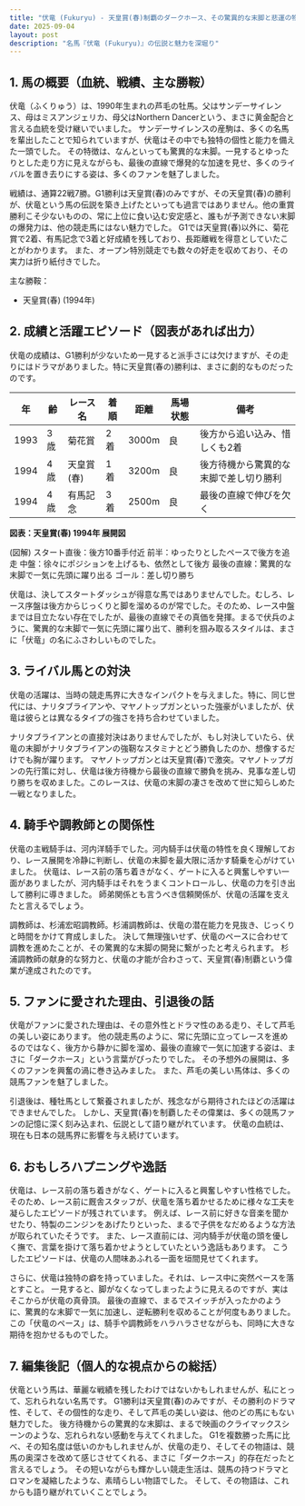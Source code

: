 ```yaml
---
title: "伏竜 (Fukuryu) - 天皇賞(春)制覇のダークホース、その驚異的な末脚と悲運の物語"
date: 2025-09-04
layout: post
description: "名馬『伏竜 (Fukuryu)』の伝説と魅力を深堀り"
---
```


## 1. 馬の概要（血統、戦績、主な勝鞍）

伏竜（ふくりゅう）は、1990年生まれの芦毛の牡馬。父はサンデーサイレンス、母はミスアンジェリカ、母父はNorthern Dancerという、まさに黄金配合と言える血統を受け継いでいました。  サンデーサイレンスの産駒は、多くの名馬を輩出したことで知られていますが、伏竜はその中でも独特の個性と能力を備えた一頭でした。  その特徴は、なんといっても驚異的な末脚。一見するとゆったりとした走り方に見えながらも、最後の直線で爆発的な加速を見せ、多くのライバルを置き去りにする姿は、多くのファンを魅了しました。

戦績は、通算22戦7勝。G1勝利は天皇賞(春)のみですが、その天皇賞(春)の勝利が、伏竜という馬の伝説を築き上げたといっても過言ではありません。他の重賞勝利こそ少ないものの、常に上位に食い込む安定感と、誰もが予測できない末脚の爆発力は、他の競走馬にはない魅力でした。  G1では天皇賞(春)以外に、菊花賞で2着、有馬記念で3着と好成績を残しており、長距離戦を得意としていたことがわかります。  また、オープン特別競走でも数々の好走を収めており、その実力は折り紙付きでした。


主な勝鞍：
* 天皇賞(春) (1994年)


## 2. 成績と活躍エピソード（図表があれば出力）

伏竜の成績は、G1勝利が少ないため一見すると派手さには欠けますが、その走りにはドラマがありました。特に天皇賞(春の)勝利は、まさに劇的なものだったのです。

| 年 | 齢 | レース名             | 着順 | 距離 | 馬場状態 | 備考                                      |
|---|----|----------------------|-------|-------|-----------|-------------------------------------------|
| 1993 | 3歳 | 菊花賞               | 2着   | 3000m | 良        | 後方から追い込み、惜しくも2着             |
| 1994 | 4歳 | 天皇賞(春)           | 1着   | 3200m | 良        | 後方待機から驚異的な末脚で差し切り勝利 |
| 1994 | 4歳 | 有馬記念             | 3着   | 2500m | 良        | 最後の直線で伸びを欠く                  |


**図表：天皇賞(春) 1994年 展開図**

(図解)
スタート直後：後方10番手付近
前半：ゆったりとしたペースで後方を追走
中盤：徐々にポジションを上げるも、依然として後方
最後の直線：驚異的な末脚で一気に先頭に躍り出る
ゴール：差し切り勝ち


伏竜は、決してスタートダッシュが得意な馬ではありませんでした。むしろ、レース序盤は後方からじっくりと脚を溜めるのが常でした。そのため、レース中盤までは目立たない存在でしたが、最後の直線でその真価を発揮。まるで伏兵のように、驚異的な末脚で一気に先頭に躍り出て、勝利を掴み取るスタイルは、まさに「伏竜」の名にふさわしいものでした。


## 3. ライバル馬との対決

伏竜の活躍は、当時の競走馬界に大きなインパクトを与えました。特に、同じ世代には、ナリタブライアンや、マヤノトップガンといった強豪がいましたが、伏竜は彼らとは異なるタイプの強さを持ち合わせていました。

ナリタブライアンとの直接対決はありませんでしたが、もし対決していたら、伏竜の末脚がナリタブライアンの強靭なスタミナとどう勝負したのか、想像するだけでも胸が躍ります。  マヤノトップガンとは天皇賞(春)で激突。マヤノトップガンの先行策に対し、伏竜は後方待機から最後の直線で勝負を挑み、見事な差し切り勝ちを収めました。このレースは、伏竜の末脚の凄さを改めて世に知らしめた一戦となりました。


## 4. 騎手や調教師との関係性

伏竜の主戦騎手は、河内洋騎手でした。河内騎手は伏竜の特性を良く理解しており、レース展開を冷静に判断し、伏竜の末脚を最大限に活かす騎乗を心がけていました。  伏竜は、レース前の落ち着きがなく、ゲートに入ると興奮しやすい一面がありましたが、河内騎手はそれをうまくコントロールし、伏竜の力を引き出して勝利に導きました。  師弟関係とも言うべき信頼関係が、伏竜の活躍を支えたと言えるでしょう。

調教師は、杉浦宏昭調教師。杉浦調教師は、伏竜の潜在能力を見抜き、じっくりと時間をかけて育成しました。  決して無理強いせず、伏竜のペースに合わせて調教を進めたことが、その驚異的な末脚の開発に繋がったと考えられます。  杉浦調教師の献身的な努力と、伏竜の才能が合わさって、天皇賞(春)制覇という偉業が達成されたのです。


## 5. ファンに愛された理由、引退後の話

伏竜がファンに愛された理由は、その意外性とドラマ性のある走り、そして芦毛の美しい姿にあります。  他の競走馬のように、常に先頭に立ってレースを進めるのではなく、後方から静かに脚を溜め、最後の直線で一気に加速する姿は、まさに「ダークホース」という言葉がぴったりでした。  その予想外の展開は、多くのファンを興奮の渦に巻き込みました。  また、芦毛の美しい馬体は、多くの競馬ファンを魅了しました。

引退後は、種牡馬として繋養されましたが、残念ながら期待されたほどの活躍はできませんでした。  しかし、天皇賞(春)を制覇したその偉業は、多くの競馬ファンの記憶に深く刻み込まれ、伝説として語り継がれています。  伏竜の血統は、現在も日本の競馬界に影響を与え続けています。


## 6. おもしろハプニングや逸話

伏竜は、レース前の落ち着きがなく、ゲートに入ると興奮しやすい性格でした。  そのため、レース前に厩舎スタッフが、伏竜を落ち着かせるために様々な工夫を凝らしたエピソードが残されています。  例えば、レース前に好きな音楽を聞かせたり、特製のニンジンをあげたりといった、まるで子供をなだめるような方法が取られていたそうです。  また、レース直前には、河内騎手が伏竜の頭を優しく撫で、言葉を掛けて落ち着かせようとしていたという逸話もあります。  こうしたエピソードは、伏竜の人間味あふれる一面を垣間見せてくれます。

さらに、伏竜は独特の癖を持っていました。それは、レース中に突然ペースを落とすこと。  一見すると、脚がなくなってしまったように見えるのですが、実はそこからが伏竜の真骨頂。  最後の直線で、まるでスイッチが入ったかのように、驚異的な末脚で一気に加速し、逆転勝利を収めることが何度もありました。この「伏竜のペース」は、騎手や調教師をハラハラさせながらも、同時に大きな期待を抱かせるものでした。


## 7. 編集後記（個人的な視点からの総括）

伏竜という馬は、華麗な戦績を残したわけではないかもしれませんが、私にとって、忘れられない名馬です。  G1勝利は天皇賞(春)のみですが、その勝利のドラマ性、そして、その個性的な走り、そして芦毛の美しい姿は、他のどの馬にもない魅力でした。  後方待機からの驚異的な末脚は、まるで映画のクライマックスシーンのような、忘れられない感動を与えてくれました。  G1を複数勝った馬に比べ、その知名度は低いのかもしれませんが、伏竜の走り、そしてその物語は、競馬の奥深さを改めて感じさせてくれる、まさに「ダークホース」的存在だったと言えるでしょう。  その短いながらも輝かしい競走生活は、競馬の持つドラマとロマンを凝縮したような、素晴らしい物語でした。  そして、その物語は、これからも語り継がれていくことでしょう。
